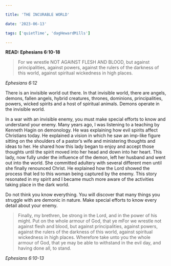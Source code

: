 ```yaml
---

title: 'THE INCURABLE WORLD'

date: '2023-06-13'

tags: ['quietTime', 'dagHewardMills']

---
```


**READ: Ephesians 6:10-18**

>For we wrestle NOT AGAINST FLESH AND BLOOD, but against principalities, against powers, against the rulers of the darkness of this world, against spiritual wickedness in high places. 

*Ephesians 6:12* 

There is an invisible world out there. In that invisible world, there are angels, demons, fallen angels, hybrid creatures, thrones, dominions, principalities, powers, wicked spirits and a host of spiritual animals. Demons operate in the invisible world. 

In a war with an invisible enemy, you must make special efforts to know and understand your enemy. Many years ago, I was listening to a teaching by Kenneth Hagin on demonology. He was explaining how evil spirits affect Christians today. He explained a vision in which he saw an imp-like figure sitting on the shoulders of a pastor’s wife and ministering thoughts and ideas to her. He shared how this lady began to enjoy and accept those thoughts until the spirit moved into her head and down into her heart. This lady, now fully under the influence of the demon, left her husband and went out into the world. She committed adultery with several different men until she finally renounced Christ. He explained how the Lord showed the process that led to this woman being captured by the enemy. This story resonated in my spirit and I became much more aware of the activities taking place in the dark world. 

Do not think you know everything. You will discover that many things you struggle with are demonic in nature. Make special efforts to know every detail about your enemy. 

>Finally, my brethren, be strong in the Lord, and in the power of his might. Put on the whole armour of God, that ye mFor we wrestle not against flesh and blood, but against principalities, against powers, against the rulers of the darkness of this world, against spiritual wickedness in high places. Wherefore take unto you the whole armour of God, that ye may be able to withstand in the evil day, and having done all, to stand. 

*Ephesians 6:10-13* 

